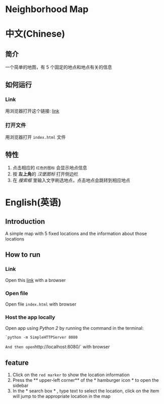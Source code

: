 # Neighborhood Map

# 中文(Chinese)

## 简介
一个简单的地图，有 5 个固定的地点和地点有关的信息

## 如何运行

### Link
用浏览器打开这个链接: [link][1]

### 打开文件
用浏览器打开 `index.html` 文件

## 特性
1. 点击相应的 `红色的图标` 会显示地点信息
2. 按 **左上角**的 *汉堡图标* 打开侧边栏
3. 在 *搜索框* 里输入文字刷选地点，点击地点会跳转到相应地点


# English(英语)

## Introduction
A simple map with 5 fixed locations and the information about those locations

## How to run

### Link
Open this [link][2] with a browser

### Open file
Open file `index.html` with browser

### Host the app locally
Open app using *Python 2* by running the command in the terminal:

```
`python -m SimpleHTTPServer 8080
```
`
And then open `http://localhost:8080/` with browser


## feature
1. Click on the `red marker` to show the location information
2. Press the ** upper-left corner** of the * hamburger icon * to open the sidebar
3. In the * search box * , type text to select the location, click on the item will jump to the appropriate location in the map

[1]:	https://poblue.github.io/Neighborhood-Map/
[2]:	https://poblue.github.io/Neighborhood-Map/